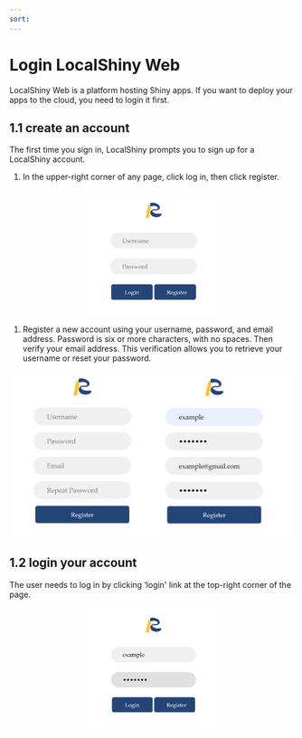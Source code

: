 ```yaml
---
sort:
---
```


# Login LocalShiny Web
LocalShiny Web is a platform hosting Shiny apps. If you want to deploy your apps to the cloud, you need to login it first.

## 1.1 create an account
The first time you sign in, LocalShiny prompts you to sign up for a LocalShiny account.

1) In the upper-right corner of any page, click log in, then click register.

<div align=center><img width = '250'  src ="images/01_create.png"/></div>

1) Register a new account using your username, password, and email address. Password is six or more characters, with no spaces. Then verify your email address. This verification allows you to retrieve your username or reset your password.

<div align=center><img width = '500'  src ="images/02_register.png"/></div>

## 1.2 login your account
The user needs to log in by clicking ‘login' link at the top-right corner of the page.

<div align=center><img width = '250'  src ="images/03_login.png"/></div>

